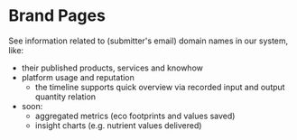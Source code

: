 # Brand Pages

See information related to (submitter's email) domain names in our system, like:

* their published products, services and knowhow
* platform usage and reputation
  * the timeline supports quick overview via recorded input and output quantity relation
* soon:
  * aggregated metrics (eco footprints and values saved)
  * insight charts (e.g. nutrient values delivered)
